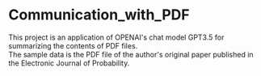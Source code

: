 # Communication_with_PDF
This project is an application of OPENAI's chat model GPT3.5 for summarizing the contents of PDF files. <br />
The sample data is the PDF file of the author's original paper published in the Electronic Journal of Probability.

